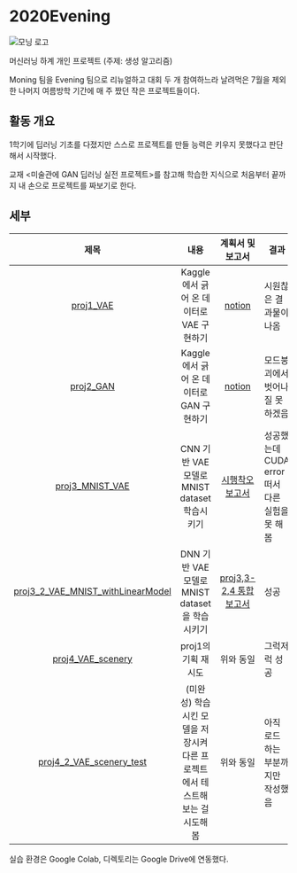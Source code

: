 # 2020Evening
![모닝 로고](https://i.ibb.co/gbYKm4P/4.png)


머신러닝 하계 개인 프로젝트 (주제: 생성 알고리즘)


Moning 팀을 Evening 팀으로 리뉴얼하고
대회 두 개 참여하느라 날려먹은 7월을 제외한 나머지 여름방학 기간에 매 주 짰던 작은 프로젝트들이다.

## 활동 개요 
1학기에 딥러닝 기초를 다졌지만 스스로 프로젝트를 만들 능력은 키우지 못했다고 판단해서 시작했다.

교재 <미술관에 GAN 딥러닝 실전 프로젝트>를 참고해 학습한 지식으로
처음부터 끝까지 내 손으로 프로젝트를 짜보기로 한다.

## 세부

|제목|내용|계획서 및 보고서|결과|
|:------:|:---:|:---:|---|
|[proj1_VAE](https://github.com/khodid/2020Evening/blob/master/proj1_VAE.ipynb)|Kaggle에서 긁어 온 데이터로 VAE 구현하기| [notion](https://www.notion.so/df3484c2e94944bcade668c32868f20e) |시원찮은 결과물이 나옴|
|[proj2_GAN](https://github.com/khodid/2020Evening/blob/master/proj2_GAN.ipynb)|Kaggle에서 긁어 온 데이터로 GAN 구현하기| [notion](https://www.notion.so/148a1c3cace940ca8a890bae1e4a883e) |모드붕괴에서 벗어나질 못하겠음|
|[proj3_MNIST_VAE](https://github.com/khodid/2020Evening/blob/master/proj3_MNIST_VAE.ipynb)|CNN 기반 VAE 모델로 MNIST dataset 학습시키기| [시행착오 보고서](https://www.notion.so/80378d20bbba449e8bd99e5a9e2c2466) |성공했는데 CUDA error 떠서 다른 실험을 못 해봄|
|[proj3_2_VAE_MNIST_withLinearModel](https://github.com/khodid/2020Evening/blob/master/proj3_2_VAE_MNIST_withLinearModel.ipynb)|DNN 기반 VAE 모델로 MNIST dataset을 학습시키기| [proj3,3-2,4 통합보고서](https://www.notion.so/ac9d89d48bb74471b276ca92df460150) |성공|
|[proj4_VAE_scenery](https://github.com/khodid/2020Evening/blob/master/proj4_VAE_scenery.ipynb)|proj1의 기획 재시도| 위와 동일 |그럭저럭 성공|
|[proj4_2_VAE_scenery_test](https://github.com/khodid/2020Evening/blob/master/proj4_2_VAE_scenery_test.ipynb)|(미완성) 학습시킨 모델을 저장시켜 다른 프로젝트에서 테스트해보는 걸 시도해봄| 위와 동일 |아직 로드 하는 부분까지만 작성했음|


실습 환경은 Google Colab,
디렉토리는 Google Drive에 연동했다. 

